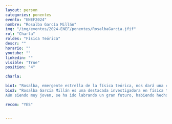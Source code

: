 ```yaml
---
layout: person
categories: ponentes
evento: "ENEF2024"
nombre: "Rosalba García Millán"
img: "/img/eventos/2024-ENEF/ponentes/RosalbaGarcia.jfif"
rol: "Charla"
roldes: "Física Teórica"
descr: ""
horario: ""
youtube: ""
linkedin: ""
visible: "True"
position: "4"

charla: 

bio1: "Rosalba, emergente estrella de la física teórica, nos dará una charla sobre su carrera científica y todas las opciones que brinda el mundo de la investigación."
bio2: "Rosalba García Millán es una destacada investigadora en física teórica, especializada en procesos estocásticos y sistemas complejos. Su investigación ha sido clave para entender fenómenos críticos y la producción de entropía en sistemas fuera del equilibrio.
Aún siendo muy joven, se ha ido labrando un gran futuro, habiendo hecho un  BSc  en Universitat Autònoma de Barcelona, un MSc en la University of Oxford y actualmente un PhD en el Imperial College London. "

recom: "YES"


---
```

